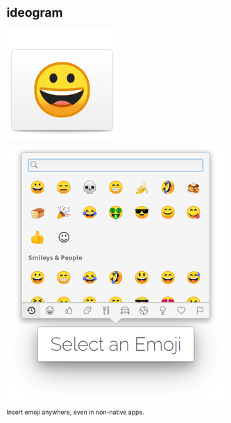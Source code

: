 # ideogram

![Icon](data/icons/128.svg)

![Screenshot](data/screenshot.png)

Insert emoji anywhere, even in non-native apps.
